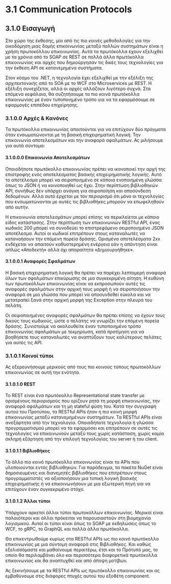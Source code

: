 # 3.1 Communication Protocols

## 3.1.0 Εισαγωγή

Στο χώρο της έκθεσης, μία από τις πιο κοινές μεθοδολογίες για την οικοδόμηση μιας δομής επικοινωνίας μεταξύ πολλών συστημάτων είναι η χρήση πρωτοκόλλου επικοινωνίας. Αυτά τα πρωτόκολλα έχουν εξελιχθεί με τα χρόνια από το SOAP σε REST σε πολλά άλλα πρωτόκολλα επικοινωνίας και αρχές που δημιούργησαν τις δικές τους τεχνολογίες για την έκθεση API σε κατανεμημένα συστήματα.

Στον κόσμο του .NET, η τεχνολογία έχει εξελιχθεί με την εξέλιξη της αρχιτεκτονικής από το SOA με το WCF στο Microservices με REST. Η εξέλιξη συνεχίζεται, αλλά οι αρχές αλλάζουν λιγότερο συχνά. Στα επόμενα κεφάλαια, θα συζητήσουμε τα πιο κοινά πρωτόκολλα επικοινωνίας με έναν τυποποιημένο τρόπο για να τα εφαρμόσουμε σε εφαρμογές επιπέδου επιχείρησης.

### 3.1.0.0 Αρχές & Κανόνες
Τα πρωτόκολλα επικοινωνίας απαιτούνται για να επιτύχουν δύο πράγματα όταν ενσωματώνονται με τη βασική επιχειρηματική λογική. Την επικοινωνία αποτελεσμάτων και την αναφορά σφαλμάτων. Ας μιλήσουμε για αυτά σύντομα:

#### 3.1.0.0.0 Επικοινωνία Αποτελεσμάτων
Οποιοδήποτε πρωτόκολλο επικοινωνίας πρέπει να ικανοποιεί την αρχή της επιστροφής ενός αποτελέσματος βασικής επιχειρηματικής λογικής. Αυτό το αποτέλεσμα μπορεί να σειροποιημένο σε κάποια ενοποιημένη γλώσσα όπως το JSON ή να κοινοποιηθεί ως έχει. Στην περίπτωση βιβλιοθηκών API, συνήθως δεν υπάρχει ανάγκη για σειροποίηση και αποσύνδεση δεδομένων. Αλλά αυτό έρχεται με τον περιορισμό ότι μόνο οι τεχνολογίες που ενσωματώνονται με αυτές τις βιβλιοθήκες μπορούν να επωφεληθούν από αυτήν.

Η επικοινωνία αποτελεσμάτων μπορεί επίσης να περικλείεται με κάποιο είδος κατάστασης. Στην περίπτωση των επικοινωνιών RESTful API, ένας κωδικός 200 μπορεί να συνοδεύει το επιστρεφόμενο σειροποιημένο JSON αποτέλεσμα. Αυτοί οι κωδικοί επιτρέπουν στους καταναλωτές να κατανοήσουν την επόμενη πορεία δράσης. Ορισμένα αποτελέσματα 2xx ενδέχεται να απαιτούν καθυστερημένη ενέργεια εάν η απάντηση είναι απλώς «Αποδεκτή» αλλά όχι απαραίτητα «Δημιουργήθηκε».

#### 3.1.0.0.1 Αναφορές Σφαλμάτων
Η βασική επιχειρηματική λογική θα πρέπει να παρέχει λεπτομερή αναφορά όλων των σφαλμάτων επικύρωσης σε μια συγκεκριμένη αίτηση. Η ευθύνη των πρωτοκόλλων επικοινωνίας είναι να εκπροσωπούν αυτές τις αναφορές σφαλμάτων στην αρχική τους μορφή ή να σειροποιήσουν την αναφορά σε μια γλώσσα που μπορεί να αποσυνδεθεί εύκολα και να μετατραπεί ξανά στην αρχική μορφή της Exception στην πλευρά του πελάτη.

Οι σειροποιημένες αναφορές σφαλμάτων θα πρέπει επίσης να έχουν τους δικούς τους κωδικούς, ώστε ο πελάτης να γνωρίζει την επόμενη πορεία δράσης. Συνιστούμε να ακολουθείτε έναν τυποποιημένο τρόπο επικοινωνίας σφαλμάτων με τεκμηρίωση, κατά προτίμηση για να βοηθήσετε τους καταναλωτές να αναπτύξουν τους καλύτερους πελάτες για αυτές τις API.

### 3.1.0.1 Κοινοί τύποι
Ας εξερευνήσουμε μερικούς από τους πιο κοινούς τύπους πρωτοκόλλων επικοινωνίας σε αυτή την ενότητα.

#### 3.1.0.1.0 REST
Το REST είναι ένα πρωτόκολλο Representational state transfer με ορισμένους περιορισμούς που ορίζουν ρητά τη μορφή επικοινωνίας, την αναφορά σφαλμάτων και τη μη stateful φύση του. Κατά την συγγραφή αυτού του Προτύπου, τα RESTful APIs ήταν η πιο κοινή μορφή επικοινωνίας μεταξύ κατανεμημένων συστημάτων. Τα RESTful APIs είναι ανεξάρτητα από την τεχνολογία. Οποιαδήποτε τεχνολογία ή γλώσσα προγραμματισμού μπορεί να τα εφαρμόσει και επιτρέπουν σε αυτές τις τεχνολογίες να επικοινωνούν μεταξύ τους χωρίς κατάσταση, χωρίς καμία σκληρή εξάρτηση από την επιλογή τεχνολογίας του server ή του client.

#### 3.1.0.1.1 Βιβλιοθήκες
Το άλλο πιο κοινό πρωτόκολλο επικοινωνίας είναι τα APIs που υλοποιούνται εντός βιβλιοθηκών. Για παράδειγμα, τα πακέτα NuGet είναι δημοσιευμένες και διανεμητές βιβλιοθήκες που επιτρέπουν στους προγραμματιστές να αξιοποιήσουν μια τοπική λογική βασικής επιχειρηματικής ή να επικοινωνήσουν με μια εξωτερική πηγή για να επιτύχουν έναν συγκεκριμένο στόχο.

#### 3.1.0.1.2 Άλλοι τύποι
Υπάρχουν αρκετοί άλλοι τύποι πρωτοκόλλων επικοινωνίας. Μερικοί είναι παλαιότεροι και άλλοι πρόκειται να παρουσιαστούν στη βιομηχανία λογισμικού. Αυτοί οι τύποι είναι όπως το SOAP με εκδηλώσεις όπως το WCF, το gRPC, το GraphQL και πολλά άλλα πρωτόκολλα.

Θα επικεντρωθούμε κυρίως στα RESTful APIs ως πιο κοινό πρωτόκολλο επικοινωνίας με μια σύντομη αναφορά στις Βιβλιοθήκες. Και καθώς εξελισσόμαστε και μαθαίνουμε περαιτέρω, έτσι και το Πρότυπό μας, το οποίο θα περιλαμβάνει όλο και περισσότερα διαφορετικά πρωτόκολλα επικοινωνίας και θα αναπτυχθεί και από άποψη μοτίβων.

Ας ξεκινήσουμε με τα RESTful APIs ως πρωτόκολλο επικοινωνίας και ας εμβαθύνουμε στις διάφορες πτυχές αυτού του εξοθέτη component.